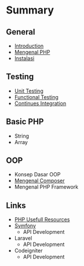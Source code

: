 # Summary

## General
* [Introduction](README.md)
* [Mengenal PHP](mengenal-php.md)
* [Instalasi](id/README.md)

## Testing
* [Unit Testing](unit-testing.md)
* [Functional Testing](functional-testing.md)
* [Continues Integration](continues-integration.md)

## Basic PHP
* String
* Array

## OOP
* Konsep Dasar OOP
* [Mengenal Composer](mengenal-composer.md)
* Mengenal PHP Framework

## Links
* [PHP Usefull Resources](links.md)
* [Symfony](symfony.md)
    * API Development
* Laravel
    * API Development
* Codeigniter
    * API Development

